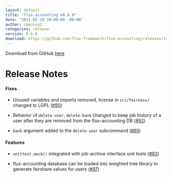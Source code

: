 ```yaml
---
layout: default
title: "flux-accounting v0.6.0"
date: "2021-02-19 10:00:00 -08:00"
author: cmoussa1
categories: release
version: 0.6.0
download: https://github.com/flux-framework/flux-accounting/releases/tag/
---
```


Download from GitHub [here](https://github.com/flux-framework/flux-accounting/releases/tag/)

# Release Notes

#### Fixes

* Unused variables and imports removed, license in `src/fairness/` changed to LGPL ([#90](https://github.com/flux-framework/flux-accounting/issues/90))

* Behavior of `delete-user`, `delete-bank` changed to keep job history of a user after they are removed from the flux-accounting DB ([#92](https://github.com/flux-framework/flux-accounting/issues/92))

* `bank` argument added to the `delete-user` subcommand ([#95](https://github.com/flux-framework/flux-accounting/issues/95))

#### Features

* `unittest.mock()` integrated with job-archive interface unit tests ([#93](https://github.com/flux-framework/flux-accounting/issues/93))

* flux-accounting database can be loaded into weighted tree library to generate fairshare values for users ([#97](https://github.com/flux-framework/flux-accounting/issues/97))

